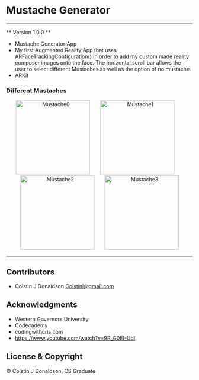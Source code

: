 #  Mustache Generator
- - -
** Version 1.0.0 **

- Mustache Generator App
- My first Augmented Reality App that uses ARFaceTrackingConfiguration() in order to add my custom made reality composer images onto the face. The horizontal scroll bar allows the user to select different Mustaches as well as the option of no mustache. 
- ARKit

### Different Mustaches
<div align="center">
<img width="200" alt="Mustache0" title="Mustache0" src="https://user-images.githubusercontent.com/96356901/236646627-0e38e6e3-1dcd-4824-ba25-88f27150b947.PNG">
&nbsp;
&nbsp;
&nbsp;
<img width="200" alt="Mustache1" title="Mustache1" src="https://user-images.githubusercontent.com/96356901/236646600-e5348333-dabf-42ff-bae8-ebb67246daeb.PNG">
&nbsp;
&nbsp;
&nbsp;
<img width="200" alt="Mustache2" title="Mustache2" src="https://user-images.githubusercontent.com/96356901/236646650-be455efd-9ea9-46de-b7d3-708e3818e80a.PNG">
&nbsp;
&nbsp;
&nbsp;
<img width="200" alt="Mustache3" title="Mustache3" src="https://user-images.githubusercontent.com/96356901/236646669-61856227-7103-4d2b-ab4d-7c984b42fb53.PNG">
</div>


- - -
## Contributors
- Colstin J Donaldson <Colstinj@gmail.com>


## Acknowledgments 

- Western Governors University
- Codecademy
- codingwithcris.com
- https://www.youtube.com/watch?v=9R_G0EI-UoI


## License & Copyright

© Colstin J Donaldson, CS Graduate 

